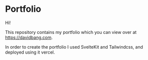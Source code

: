 # Portfolio
Hi!

This repository contains my portfolio which you can view over at https://davidbang.com.
<br>

In order to create the portfolio I used SvelteKit and Tailwindcss, and deployed using it vercel.